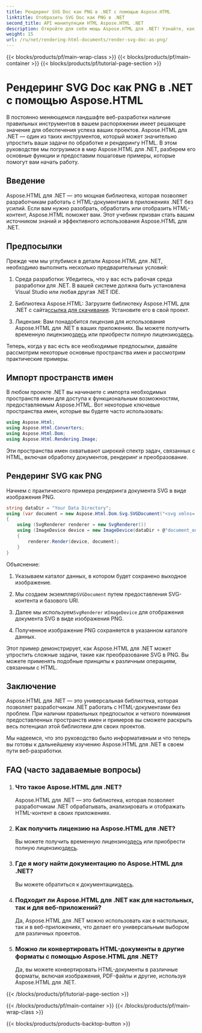 ```yaml
---
title: Рендеринг SVG Doc как PNG в .NET с помощью Aspose.HTML
linktitle: Отобразить SVG Doc как PNG в .NET
second_title: API манипуляции HTML Aspose.HTML .NET
description: Откройте для себя мощь Aspose.HTML для .NET! Узнайте, как легко визуализировать SVG Doc как PNG. Погрузитесь в пошаговые примеры и часто задаваемые вопросы. Начните прямо сейчас!
weight: 15
url: /ru/net/rendering-html-documents/render-svg-doc-as-png/
---
```


{{< blocks/products/pf/main-wrap-class >}}
{{< blocks/products/pf/main-container >}}
{{< blocks/products/pf/tutorial-page-section >}}

# Рендеринг SVG Doc как PNG в .NET с помощью Aspose.HTML


В постоянно меняющемся ландшафте веб-разработки наличие правильных инструментов в вашем распоряжении имеет решающее значение для обеспечения успеха ваших проектов. Aspose.HTML для .NET — один из таких инструментов, который может значительно упростить ваши задачи по обработке и рендерингу HTML. В этом руководстве мы погрузимся в мир Aspose.HTML для .NET, разберем его основные функции и предоставим пошаговые примеры, которые помогут вам начать работу.

## Введение

Aspose.HTML для .NET — это мощная библиотека, которая позволяет разработчикам работать с HTML-документами в приложениях .NET без усилий. Если вам нужно разобрать, обработать или отобразить HTML-контент, Aspose.HTML поможет вам. Этот учебник призван стать вашим источником знаний и эффективного использования Aspose.HTML для .NET.

## Предпосылки

Прежде чем мы углубимся в детали Aspose.HTML для .NET, необходимо выполнить несколько предварительных условий:

1. Среда разработки: Убедитесь, что у вас есть рабочая среда разработки для .NET. В вашей системе должна быть установлена Visual Studio или любая другая .NET IDE.

2.  Библиотека Aspose.HTML: Загрузите библиотеку Aspose.HTML для .NET с сайта[ссылка для скачивания](https://releases.aspose.com/html/net/). Установите его в свой проект.

3.  Лицензия: Вам понадобится лицензия для использования Aspose.HTML для .NET в ваших приложениях. Вы можете получить временную лицензию[здесь](https://purchase.aspose.com/temporary-license/) или приобрести полную лицензию[здесь](https://purchase.aspose.com/buy).

Теперь, когда у вас есть все необходимые предпосылки, давайте рассмотрим некоторые основные пространства имен и рассмотрим практические примеры.

## Импорт пространств имен

В любом проекте .NET вы начинаете с импорта необходимых пространств имен для доступа к функциональным возможностям, предоставляемым Aspose.HTML. Вот некоторые ключевые пространства имен, которые вы будете часто использовать:

```csharp
using Aspose.Html;
using Aspose.Html.Converters;
using Aspose.Html.Dom;
using Aspose.Html.Rendering.Image;
```

Эти пространства имен охватывают широкий спектр задач, связанных с HTML, включая обработку документов, рендеринг и преобразование.

## Рендеринг SVG как PNG

Начнем с практического примера рендеринга документа SVG в виде изображения PNG.

```csharp
string dataDir = "Your Data Directory";
using (var document = new Aspose.Html.Dom.Svg.SVGDocument("<svg xmlns='http://www.w3.org/2000/svg'><circle cx='50' cy='50' r='40'/></svg>", @"c:\work\"))
{
    using (SvgRenderer renderer = new SvgRenderer())
    using (ImageDevice device = new ImageDevice(dataDir + @"document_out.png"))
    {
        renderer.Render(device, document);
    }
}
```

Объяснение:

1. Указываем каталог данных, в котором будет сохранено выходное изображение.

2.  Мы создаем экземпляр`SVGDocument` путем предоставления SVG-контента и базового URI.

3.  Далее мы используем`SvgRenderer` и`ImageDevice` для отображения документа SVG в виде изображения PNG.

4. Полученное изображение PNG сохраняется в указанном каталоге данных.

Этот пример демонстрирует, как Aspose.HTML для .NET может упростить сложные задачи, такие как преобразование SVG в PNG. Вы можете применять подобные принципы к различным операциям, связанным с HTML.

## Заключение

Aspose.HTML для .NET — это универсальная библиотека, которая позволяет разработчикам .NET работать с HTML-документами без проблем. При наличии правильных предпосылок и четкого понимания предоставленных пространств имен и примеров вы сможете раскрыть весь потенциал этой библиотеки для своих проектов.

Мы надеемся, что это руководство было информативным и что теперь вы готовы к дальнейшему изучению Aspose.HTML для .NET в своем пути веб-разработки.

## FAQ (часто задаваемые вопросы)

1. ### Что такое Aspose.HTML для .NET?
   Aspose.HTML для .NET — это библиотека, которая позволяет разработчикам .NET обрабатывать, анализировать и отображать HTML-контент в своих приложениях.

2. ### Как получить лицензию на Aspose.HTML для .NET?
    Вы можете получить временную лицензию[здесь](https://purchase.aspose.com/temporary-license/) или приобрести полную лицензию[здесь](https://purchase.aspose.com/buy).

3. ### Где я могу найти документацию по Aspose.HTML для .NET?
    Вы можете обратиться к документации[здесь](https://reference.aspose.com/html/net/).

4. ### Подходит ли Aspose.HTML для .NET как для настольных, так и для веб-приложений?
   Да, Aspose.HTML для .NET можно использовать как в настольных, так и в веб-приложениях, что делает его универсальным выбором для различных проектов.

5. ### Можно ли конвертировать HTML-документы в другие форматы с помощью Aspose.HTML для .NET?
   Да, вы можете конвертировать HTML-документы в различные форматы, включая изображения, PDF-файлы и другие, используя Aspose.HTML для .NET.

{{< /blocks/products/pf/tutorial-page-section >}}

{{< /blocks/products/pf/main-container >}}
{{< /blocks/products/pf/main-wrap-class >}}

{{< blocks/products/products-backtop-button >}}
